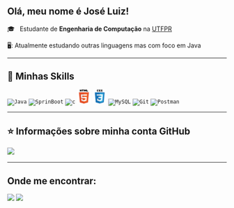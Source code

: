 ## Olá, meu nome é <strong>José Luiz!</strong>

🎓 &nbsp; Estudante de **Engenharia de Computação** na <a href="https://www.utfpr.edu.br">UTFPR</a>

🖥️: Atualmente estudando outras linguagens mas com foco em Java

----

## 🚀 Minhas Skills

<code><img height="32" src="https://user-images.githubusercontent.com/25181517/117201156-9a724800-adec-11eb-9a9d-3cd0f67da4bc.png" alt="Java"/></code>
<code><img height="32" src="https://user-images.githubusercontent.com/25181517/183891303-41f257f8-6b3d-487c-aa56-c497b880d0fb.png" alt="SprinBoot"/></code>
<code><img height="32" src="https://cdn.iconscout.com/icon/free/png-512/c-programming-569564.png" alt="c"/></code>
<code><img height="32" src="https://raw.githubusercontent.com/github/explore/80688e429a7d4ef2fca1e82350fe8e3517d3494d/topics/html/html.png" alt="HTML5"/></code>
<code><img height="32" src="https://raw.githubusercontent.com/github/explore/80688e429a7d4ef2fca1e82350fe8e3517d3494d/topics/css/css.png" alt="CSS"/></code>
<code><img height="32" src="https://user-images.githubusercontent.com/25181517/183896128-ec99105a-ec1a-4d85-b08b-1aa1620b2046.png" alt="MySQL"/></code>
<code><img height="32" src="https://user-images.githubusercontent.com/25181517/192108372-f71d70ac-7ae6-4c0d-8395-51d8870c2ef0.png" alt="Git"/></code>
<code><img height="32" src="https://user-images.githubusercontent.com/25181517/192109061-e138ca71-337c-4019-8d42-4792fdaa7128.png" alt="Postman"/></code>

---

## ⭐ Informações sobre minha conta GitHub
<a href="https://github.com/esedp">
  <img height="180em" src="https://github-readme-stats.vercel.app/api?username=esedp&theme=dracula&show_icons=true" />
</a>

---

## Onde me encontrar: </h3> 
<div>
  <a href="https://www.linkedin.com/in/jose-luiz-7068622a5" target="_blank"><img src="https://img.shields.io/badge/-LinkedIn-%230077B5?style=for-the-badge&logo=linkedin&logoColor=white" target="_blank"></a> 
 <a href = "mailto:jlnalbertii@gmail.com"><img src="https://img.shields.io/badge/-Gmail-%23333?style=for-the-badge&logo=gmail&logoColor=white" target="_blank"></a>
</div>
